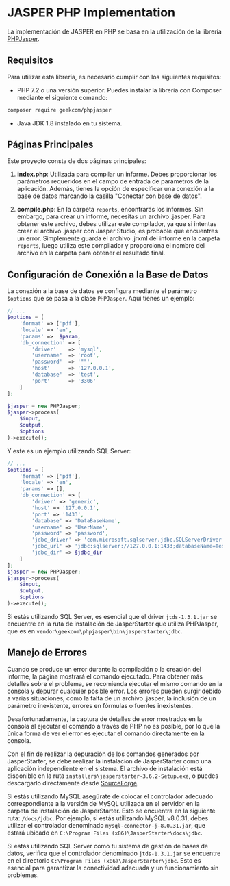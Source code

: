 # JASPER PHP Implementation

La implementación de JASPER en PHP se basa en la utilización de la librería [PHPJasper](https://github.com/PHPJasper/phpjasper).

## Requisitos

Para utilizar esta librería, es necesario cumplir con los siguientes requisitos:

- PHP 7.2 o una versión superior. Puedes instalar la librería con Composer mediante el siguiente comando:

```bash
composer require geekcom/phpjasper
```
- Java JDK 1.8 instalado en tu sistema.

## Páginas Principales

Este proyecto consta de dos páginas principales:

1. **index.php**: Utilizada para compilar un informe. Debes proporcionar los parámetros requeridos en el campo de entrada de parámetros de la aplicación. Además, tienes la opción de especificar una conexión a la base de datos marcando la casilla "Conectar con base de datos".

2. **compile.php**: En la carpeta `reports`, encontrarás los informes. Sin embargo, para crear un informe, necesitas un archivo .jasper. Para obtener este archivo, debes utilizar este compilador, ya que si intentas crear el archivo .jasper con Jasper Studio, es probable que encuentres un error. Simplemente guarda el archivo .jrxml del informe en la carpeta `reports`, luego utiliza este compilador y proporciona el nombre del archivo en la carpeta para obtener el resultado final.

## Configuración de Conexión a la Base de Datos

La conexión a la base de datos se configura mediante el parámetro `$options` que se pasa a la clase `PHPJasper`. Aquí tienes un ejemplo:

```php
// ...
$options = [
    'format' => ['pdf'],
    'locale' => 'en',
    'params' =>  $param,
    'db_connection' => [
        'driver'    => 'mysql',
        'username'  => 'root',
        'password'  => '""',
        'host'      => '127.0.0.1',
        'database'  => 'test',
        'port'      => '3306'
    ]
];

$jasper = new PHPJasper;
$jasper->process(
    $input,
    $output,
    $options
)->execute();
```

Y este es un ejemplo utilizando SQL Server:

```php
// ...
$options = [
    'format' => ['pdf'],
    'locale' => 'en',
    'params' => [],
    'db_connection' => [
        'driver' => 'generic',
        'host' => '127.0.0.1',
        'port' => '1433',
        'database' => 'DataBaseName',
        'username' => 'UserName',
        'password' => 'password',
        'jdbc_driver' => 'com.microsoft.sqlserver.jdbc.SQLServerDriver',
        'jdbc_url' => 'jdbc:sqlserver://127.0.0.1:1433;databaseName=Teste',
        'jdbc_dir' => $jdbc_dir
    ]
];
$jasper = new PHPJasper;
$jasper->process(
    $input,
    $output,
    $options
)->execute();
```

Si estás utilizando SQL Server, es esencial que el driver `jtds-1.3.1.jar` se encuentre en la ruta de instalación de JasperStarter que utiliza PHPJasper, que es en `vendor\geekcom\phpjasper\bin\jasperstarter\jdbc`.

## Manejo de Errores
Cuando se produce un error durante la compilación o la creación del informe, la página mostrará el comando ejecutado. Para obtener más detalles sobre el problema, se recomienda ejecutar el mismo comando en la consola y depurar cualquier posible error. Los errores pueden surgir debido a varias situaciones, como la falta de un archivo .jasper, la inclusión de un parámetro inexistente, errores en fórmulas o fuentes inexistentes.

Desafortunadamente, la captura de detalles de error mostrados en la consola al ejecutar el comando a través de PHP no es posible, por lo que la única forma de ver el error es ejecutar el comando directamente en la consola.

Con el fin de realizar la depuración de los comandos generados por JasperStarter, se debe realizar la instalacion de JasperStarter como una aplicación independiente en el sistema. El archivo de instalación está disponible en la ruta `installers\jasperstarter-3.6.2-Setup.exe`, o puedes descargarlo directamente desde [SourceForge](https://sourceforge.net/projects/jasperstarter/).

Si estás utilizando MySQL asegúrate de colocar el controlador adecuado correspondiente a la versión de MySQL utilizada en el servidor en la carpeta de instalación de JasperStarter. Esto se encuentra en la siguiente ruta: `/docs/jdbc`. Por ejemplo, si estás utilizando MySQL v8.0.31, debes utilizar el controlador denominado `mysql-connector-j-8.0.31.jar`, que estará ubicado en `C:\Program Files (x86)\JasperStarter\docs\jdbc`.

Si estás utilizando SQL Server como tu sistema de gestión de bases de datos, verifica que el controlador denominado `jtds-1.3.1.jar` se encuentre en el directorio `C:\Program Files (x86)\JasperStarter\jdbc`. Esto es esencial para garantizar la conectividad adecuada y un funcionamiento sin problemas.
